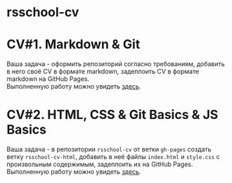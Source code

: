 # rsschool-cv

#  CV#1. Markdown & Git

Ваша задача - оформить репозиторий согласно требованиям, добавить в него своё CV в формате markdown, задеплоить CV в формате markdown на GitHub Pages.  
Выполненную работу можно увидеть [здесь](https://vladimirmakarof.github.io/rsschool-cv/cv).

# CV#2. HTML, CSS & Git Basics & JS Basics

Ваша задача - в репозитории `rsschool-cv` от ветки `gh-pages` создать ветку `rsschool-cv-html`, добавить в неё файлы `index.html` и `style.css` с произвольным содержимым, задеплоить их на GitHub Pages.  
Выполненную работу можно увидеть [здесь](https://vladimirmakarof.github.io/rsschool-cv).



